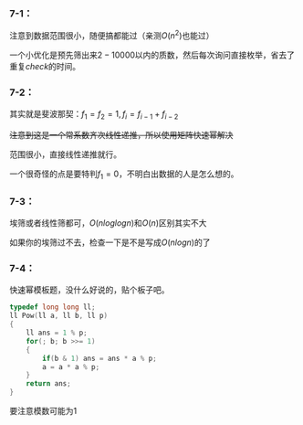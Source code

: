 ### 7-1：

注意到数据范围很小，随便搞都能过（亲测$O(n^2)$也能过）

一个小优化是预先筛出来$2-10000$以内的质数，然后每次询问直接枚举，省去了重复$check$的时间。

### 7-2：

其实就是斐波那契：$f_1=f_2=1,f_i=f_{i-1}+f_{i-2}$

~~注意到这是一个常系数齐次线性递推，所以使用矩阵快速幂解决~~

范围很小，直接线性递推就行。

一个很奇怪的点是要特判$f_1=0$，不明白出数据的人是怎么想的。

### 7-3：

埃筛或者线性筛都可，$O(nloglogn)$和$O(n)$区别其实不大

如果你的埃筛过不去，检查一下是不是写成$O(nlogn)$的了

### 7-4：

快速幂模板题，没什么好说的，贴个板子吧。

```cpp
typedef long long ll;
ll Pow(ll a, ll b, ll p)
{
	ll ans = 1 % p;
	for(; b; b >>= 1)
	{
		if(b & 1) ans = ans * a % p;
		a = a * a % p;
	}
	return ans;
}
```

要注意模数可能为1


